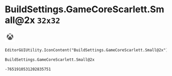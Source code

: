 # BuildSettings.GameCoreScarlett.Small@2x `32x32`
<img src="/img/BuildSettings.GameCoreScarlett.Small@2x.png" width=32 height=32>

``` CSharp
EditorGUIUtility.IconContent("BuildSettings.GameCoreScarlett.Small@2x")
```
```
BuildSettings.GameCoreScarlett.Small@2x
```
```
-7651910531202835751
```
